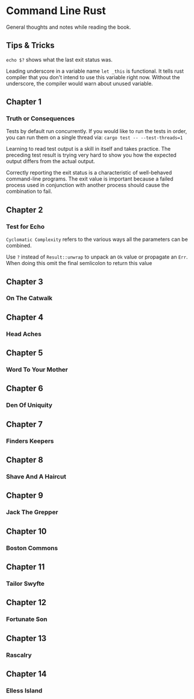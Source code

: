 # Command Line Rust

General thoughts and notes while reading the book.

## Tips & Tricks

`echo $?` shows what the last exit status was.

Leading underscore in a variable name `let _this` is functional. It tells rust
compiler that you don't intend to use this variable right now. Without the
underscore, the compiler would warn about unused variable.

## Chapter 1

### Truth or Consequences

Tests by default run concurrently. If you would like to run the tests in order,
you can run them on a single thread via: `cargo test -- --test-threads=1`

Learning to read test output is a skill in itself and takes practice. The
preceding test result is trying very hard to show you how the expected output
differs from the actual output.

Correctly reporting the exit status is a characteristic of well-behaved
command-line programs. The exit value is important because a failed process
used in conjunction with another process should cause the combination to fail.

## Chapter 2

### Test for Echo

`Cyclomatic Complexity` refers to the various ways all the parameters can be
combined.

Use `?` instead of `Result::unwrap` to unpack an `Ok` value or propagate an
`Err`. When doing this omit the final semlicolon to return this value

## Chapter 3

### On The Catwalk

## Chapter 4

### Head Aches

## Chapter 5

### Word To Your Mother

## Chapter 6

### Den Of Uniquity

## Chapter 7

### Finders Keepers

## Chapter 8

### Shave And A Haircut

## Chapter 9

### Jack The Grepper

## Chapter 10

### Boston Commons

## Chapter 11

### Tailor Swyfte

## Chapter 12

### Fortunate Son

## Chapter 13

### Rascalry

## Chapter 14

### Elless Island
